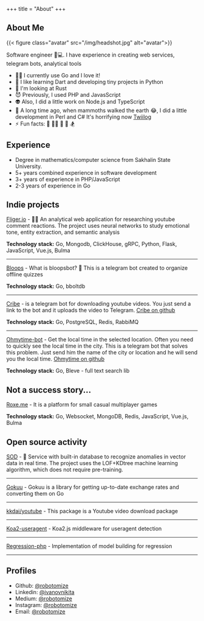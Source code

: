 +++ title = "About"
+++

## About Me

{{< figure class="avatar" src="/img/headshot.jpg" alt="avatar">}}

Software engineer 🧑💻. I have experience in creating web services, telegram bots, analytical tools

- 👨‍💻 I currently use Go and I love it!
- 🌱 I like learning Dart and developing tiny projects in Python
- 🔭 I'm looking at Rust
- 😈 Previously, I used PHP and JavasScript
- 👽 Also, I did a little work on Node.js and TypeScript
- 👻 A long time ago, when mammoths walked the earth 😂, I did a little development in Perl and C#  It's horrifying
  now [Twiilog](https://github.com/robotomize/twiilog)
- ⚡ Fun facts: 🕺 👨‍💻 🤘 📖 🏂

## Experience

* Degree in mathematics/computer science from Sakhalin State University.
* 5+ years combined experience in software development
* 3+ years of experience in PHP/JavaScript
* 2-3 years of experience in Go

## Indie projects

[Fliger.io](/fliger) - 🐱‍🚀 An analytical web application for researching youtube comment reactions. The project uses
neural networks to study emotional tone, entity extraction, and semantic analysis

**Technology stack:** Go, Mongodb, ClickHouse, gRPC, Python, Flask, JavaScript, Vue.js, Bulma

---

[Bloops](/bloops) - What is bloopsbot? 🤖 This is a telegram bot created to organize offline quizzes

**Technology stack:** Go, bboltdb

---

[Cribe](https://t.me/cribe_bot) - is a telegram bot for downloading youtube videos. You just send a link to
the bot and it uploads the video to Telegram. [Cribe on github](https://github.com/robotomize/cribe)

**Technology stack:** Go, PostgreSQL, Redis, RabbiMQ

---

[Ohmytime-bot](https://t.me/ohmytime_bot) - Get the local time in the selected location. Often you need
to quickly see the local time in the city. This is a telegram bot that solves this problem. Just send him the name of
the city or location and he will send you the local time. [Ohmytime on github](https://github.com/robotomize/ohmytime-bot)

**Technology stack:** Go, Bleve - full text search lib

## Not a success story...

[Roxe.me](/roxeme) - It is a platform for small casual multiplayer games

**Technology stack:** Go, Websocket, MongoDB, Redis, JavaScript, Vue.js, Bulma

## Open source activity


[SOD](https://github.com/robotomize/sod) - 🥷 Service with built-in database to recognize anomalies in vector data in
real time. The project uses the LOF+KDtree machine learning algorithm, which does not require pre-training.

---

[Gokuu](https://github.com/robotomize/gokuu) - Gokuu is a library for getting up-to-date exchange rates and converting
them on Go

---

[kkdai/youtube](https://github.com/kkdai/youtube) - This package is a Youtube video download package

---

[Koa2-useragent](https://github.com/robotomize/koa2-useragent) - Koa2.js middleware for useragent detection

---

[Regression-php](https://github.com/robotomize/regression-php) - Implementation of model building for regression

---

## Profiles

* Github: [@robotomize](https://github.com/robotomize)
* Linkedin: [@ivanovnikita](https://linkedin.com/in/ivanovnikita)
* Medium: [@robotomize](https://medium.com/@robotomize)
* Instagram: [@robotomize](https://www.instagram.com/robotomize/)
* Email: [@robotomize](mailto:robotomize@gmail.com)